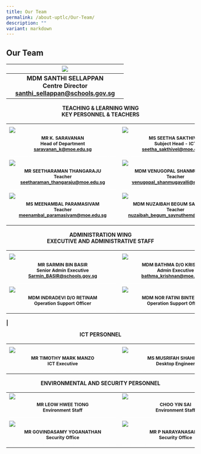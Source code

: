 ```yaml
---
title: Our Team
permalink: /about-uptlc/Our-Team/
description: ""
variant: markdown
---
```

## Our Team

|   |      <img src="/images/centredirector.jpg">                              |   |
|:-:|:---------------------------------------------------------------------:|:-:|
|   | **MDM SANTHI SELLAPPAN <br>Centre Director<br> santhi_sellappan@schools.gov.sg** |   |


<b><center>TEACHING &amp; LEARNING WING <br>
KEY PERSONNEL &amp; TEACHERS</center><b>

|                                                                           |                                                                     |                                                    |
|---------------------------------------------------------------------------|---------------------------------------------------------------------|----------------------------------------------------|
|<img width="225/">|<img width="225/">|<img width="225/">|
|                                     <img src="/images/Subjecthead-curriculum.jpeg">                                         |                                  <img src="/images/Ms-Seetha-Sakthivel3.jpg">                                       |                          <img src="/images/Subjecthead-tamil.jpeg">                                  |
|	<b><center><span style=":arial; font-size:12px;">MR K. SARAVANAN<br>Head of Department<br>saravanan_k@moe.edu.sg<br><span style="color:White">__________________________________________________ |	<b><center><span style=":arial; font-size:12px;">MS SEETHA SAKTHIVEL<br>Subject Head - ICT<br>seetha_sakthivel@moe.edu.sg<br><span style="color:White">__________________________________________________ |<b><center><span style=":arial; font-size:12px;">MRS SUMATHI SEGAR<br>Senior Teacher<br>sumathi_segar@moe.edu.sg<br><span style="color:White">__________________________________________________ |
|                                     <img src="/images/teacher.jpeg">                                         |                                  <img src="/images/teacher3.jpeg">                                       |                          <img src="/images/teacher2.jpeg">                                   |
|	<b><center><span style=":arial; font-size:12px;">MR SEETHARAMAN THANGARAJU<br>Teacher<br>seetharaman_thangaraju@moe.edu.sg<br><span style="color:White">__________________________________________________ |	<b><center><span style=":arial; font-size:12px;">MDM VENUGOPAL SHANMUGAVALLI<br>Teacher<br>venugopal_shanmugavalli@moe.edu.sg<br><span style="color:White">__________________________________________________ |<b><center><span style=":arial; font-size:12px;">MR GOVINDASAMY SANTHANRAJ<br>Teacher<br>govindasamy_santhanraj@moe.edu.sg<br><span style="color:White">__________________________________________________ |
|                                     <img src="/images/teacher4.jpeg">                                         |                                  <img src="/images/teacher5.jpeg">                                       |                          <img src="/images/Thirumalaisamy_Veerappan1.jpg">                                   |
|	<b><center><span style=":arial; font-size:12px;">MS MEENAMBAL PARAMASIVAM<br>Teacher<br>meenambal_paramasivam@moe.edu.sg<br><span style="color:White">__________________________________________________ |	<b><center><span style=":arial; font-size:12px;">MDM NUZAIBAH BEGUM SAYNUTHEM<br>Teacher<br>nuzaibah_begum_saynuthem@moe.edu.sg<br><span style="color:White">__________________________________________________ |<b><center><span style=":arial; font-size:12px;">MR VEERAPPAN THIRUMALAISAMY<br>Teacher<br>veerappan_thirumalaisamy@moe.edu.sg<br><span style="color:White">__________________________________________________ | 	


<b><center>ADMINISTRATION WING<br>EXECUTIVE AND ADMINISTRATIVE STAFF</center><b>
	
	
|                                                                           |                                                                     |                                                    |
|---------------------------------------------------------------------------|---------------------------------------------------------------------|----------------------------------------------------|
|<img width="225/">|<img width="225/">|<img width="225/">|
|                                     <img src="/images/Senioradminexecutive.jpeg">                                         |                                  <img src="/images/Adminexecutive.jpeg">                                       |                          <img src="/images/Librarian.jpeg">                                   |
|	<b><center><span style=":arial; font-size:12px;">MR SARMIN BIN BASIR<br> Senior Admin Executive<br>Sarmin_BASIR@schools.gov.sg<br><span style="color:White">__________________________________________________ |	<b><center><span style=":arial; font-size:12px;">MDM BATHMA D/O KRISHNAN<br> Admin Executive<br> bathma_krishnan@moe.edu.sg<br><span style="color:White">__________________________________________________ |<b><center><span style=":arial; font-size:12px;">MDM MALLIKA DAKSHINAMURTHY<br> Librarian<br><span style="color:White">__________________________________________________ | 		
|                                     <img src="/images/Operationsupportofficer.jpeg">                                           |                                  <img src="/images/Operationsupportofficer2.jpeg">                                  |                          <img src="/images/Operationssupportofficer3.jpeg">                          |
|                <b><center><span style=":arial; font-size:12px;">MDM INDRADEVI D/O RETINAM<br>Operation Support Officer<br><span style="color:White">__________________________________________________|           <b><center><span style=":arial; font-size:12px;">MDM NOR FATINI BINTE ALIAS<br> Operation Support Officer<br><span style="color:White">__________________________________________________        |    <b><center><span style=":arial; font-size:12px;">MDM NOORMALA BINTE WAHAB<br> Operation Support Officer<br><span style="color:White">__________________________________________________ | 
|	

	
<b><center>ICT PERSONNEL</center><b>
	
|                                                                           |                                                                     |                                                    |
|---------------------------------------------------------------------------|---------------------------------------------------------------------|----------------------------------------------------|
|<img width="225/">|<img width="225/">|<img width="225/">|
|                                     <img src="/images/Ictexecutive.jpeg">                                         |                                  <img src="/images/DesktopEngineer.jpg">                                       |                                                             |
|	<b><center><span style=":arial; font-size:12px;">MR TIMOTHY MARK MANZO<br>ICT Executive<br><span style="color:White">__________________________________________________ |	<b><center><span style=":arial; font-size:12px;">MS MUSRIFAH SHAHIBAL<br> Desktop Engineer<br><span style="color:White">__________________________________________________ |                                               <br><span style="color:White">__________________________________________________ |
	
<b><center>ENVIRONMENTAL AND SECURITY PERSONNEL</center><b>
	
|                                                                           |                                                                     |                                                    |
|---------------------------------------------------------------------------|---------------------------------------------------------------------|----------------------------------------------------|
|                      <img src="/images/MR_LEOW_HWEE_TIONG.jpg">                      |                        <img src="/images/Environmentstaff3.jpeg">                          |                                 |
|     <b><center><span style=":arial; font-size:12px;">MR LEOW HWEE TIONG<br> Environment Staff<br><span style="color:White">__________________________________________________  | <b><center><span style=":arial; font-size:12px;">CHOO YIN SAI<br>Environment Staff<br><span style="color:White">__________________________________________________ |                                                <br><span style="color:White">__________________________________________________  |
|                      <img src="/images/SecurityOfficer.jpeg">                       |                      <img src="/images/MR_P_NARAYANASAMY.jpg">                                                                     |                               |
| <b><center><span style=":arial; font-size:12px;"> MR GOVINDASAMY YOGANATHAN<br>Security Office<br><span style="color:White">__________________________________________________  | <b><center><span style=":arial; font-size:12px;">MR P NARAYANASAMY<br>Security Office<br><span style="color:White">__________________________________________________  |                                               |                                |</span></span></center></b></span></span></center></b></span></span></span></center></b></span></span></center></b></b></b></span></span></span></center></b></span></span></center></b></b></b></span></span></center></b></span></span></center></b></span></span></center></b></span></span></center></b></span></span></center></b></span></span></center></b></b></b></span></span></center></b></span></span></center></b></span></span></center></b></span></span></center></b></span></span></center></b></span></span></center></b></span></span></center></b></span></span></center></b></span></span></center></b></b></b>